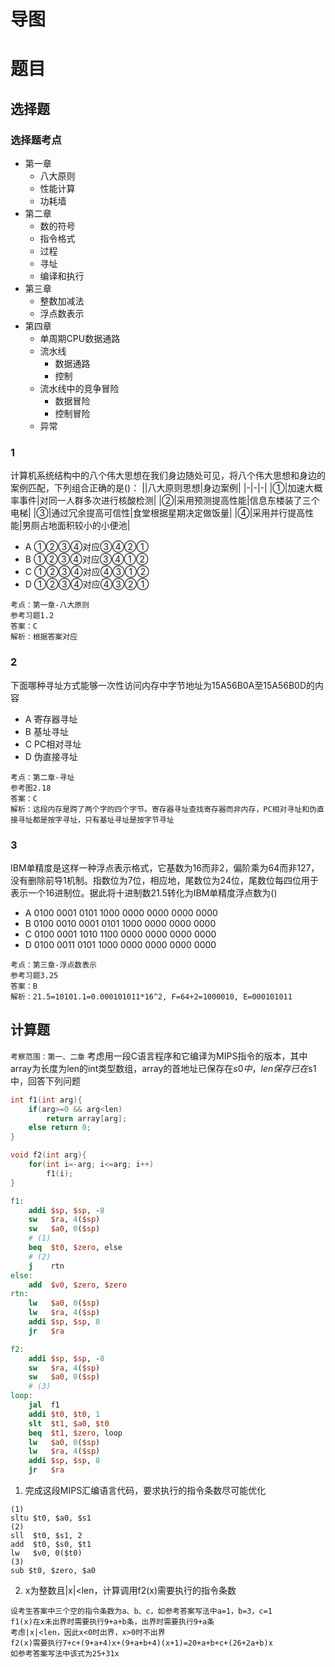 # 导图

# 题目
## 选择题
### 选择题考点
- 第一章
    - 八大原则
    - 性能计算
    - 功耗墙
- 第二章
    - 数的符号
    - 指令格式
    - 过程
    - 寻址
    - 编译和执行
- 第三章
    - 整数加减法
    - 浮点数表示
- 第四章
    - 单周期CPU数据通路
    - 流水线
        - 数据通路
        - 控制
    - 流水线中的竞争冒险
        - 数据冒险
        - 控制冒险
    - 异常

### 1

计算机系统结构中的八个伟大思想在我们身边随处可见，将八个伟大思想和身边的案例匹配，下列组合正确的是()：
||八大原则思想|身边案例|
|-|-|-|
|①|加速大概率事件|对同一人群多次进行核酸检测|
|②|采用预测提高性能|信息东楼装了三个电梯|
|③|通过冗余提高可信性|食堂根据星期决定做饭量|
|④|采用并行提高性能|男厕占地面积较小的小便池|

- A ①②③④对应③④②①
- B ①②③④对应③④①②
- C ①②③④对应④③①②
- D ①②③④对应④③②①

```
考点：第一章-八大原则
参考习题1.2
答案：C
解析：根据答案对应
```

### 2

下面哪种寻址方式能够一次性访问内存中字节地址为15A56B0A至15A56B0D的内容

- A 寄存器寻址
- B 基址寻址
- C PC相对寻址
- D 伪直接寻址

```
考点：第二章-寻址
参考图2.18
答案：C
解析：这段内存是跨了两个字的四个字节。寄存器寻址查找寄存器而非内存，PC相对寻址和伪直接寻址都是按字寻址，只有基址寻址是按字节寻址
```

### 3

IBM单精度是这样一种浮点表示格式，它基数为16而非2，偏阶乘为64而非127，没有删除前导1机制。指数位为7位，相应地，尾数位为24位，尾数位每四位用于表示一个16进制位。据此将十进制数21.5转化为IBM单精度浮点数为()

- A 0100 0001 0101 1000 0000 0000 0000 0000
- B 0100 0010 0001 0101 1000 0000 0000 0000
- C 0100 0001 1010 1100 0000 0000 0000 0000
- D 0100 0011 0101 1000 0000 0000 0000 0000

```
考点：第三章-浮点数表示
参考习题3.25
答案：B
解析：21.5=10101.1=0.000101011*16^2, F=64+2=1000010, E=000101011
```
## 计算题
`考察范围：第一、二章`
考虑用一段C语言程序和它编译为MIPS指令的版本，其中array为长度为len的int类型数组，array的首地址已保存在$s0中，len保存已在$s1中，回答下列问题
```C
int f1(int arg){
    if(arg>=0 && arg<len)
        return array[arg];
    else return 0;
}

void f2(int arg){
    for(int i=-arg; i<=arg; i++)
        f1(i);
}
```

```mips
f1:
    addi $sp, $sp, -8
    sw   $ra, 4($sp)
    sw   $a0, 0($sp)
    # (1)
    beq  $t0, $zero, else
    # (2)
    j    rtn
else:
    add  $v0, $zero, $zero
rtn:
    lw   $a0, 0($sp)
    lw   $ra, 4($sp)
    addi $sp, $sp, 8
    jr   $ra

f2:
    addi $sp, $sp, -8
    sw   $ra, 4($sp)
    sw   $a0, 0($sp)
    # (3)
loop:
    jal  f1
    addi $t0, $t0, 1
    slt  $t1, $a0, $t0
    beq  $t1, $zero, loop
    lw   $a0, 0($sp)
    lw   $ra, 4($sp)
    addi $sp, $sp, 8
    jr   $ra
```

1. 完成这段MIPS汇编语言代码，要求执行的指令条数尽可能优化
```
(1)
sltu $t0, $a0, $s1
(2)
sll  $t0, $s1, 2
add  $t0, $s0, $t1
lw   $v0, 0($t0)
(3)
sub $t0, $zero, $a0
```

2. x为整数且|x|\<len，计算调用f2(x)需要执行的指令条数
```
设考生答案中三个空的指令条数为a、b、c，如参考答案写法中a=1，b=3，c=1
f1(x)在x未出界时需要执行9+a+b条，出界时需要执行9+a条
考虑|x|<len，因此x<0时出界，x>0时不出界
f2(x)需要执行7+c+(9+a+4)x+(9+a+b+4)(x+1)=20+a+b+c+(26+2a+b)x
如参考答案写法中该式为25+31x
```
